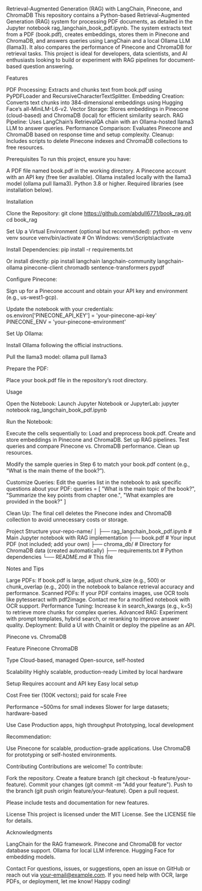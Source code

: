 Retrieval-Augmented Generation (RAG) with LangChain, Pinecone, and ChromaDB
This repository contains a Python-based Retrieval-Augmented Generation (RAG) system for processing PDF documents, as detailed in the Jupyter notebook rag_langchain_book_pdf.ipynb. The system extracts text from a PDF (book.pdf), creates embeddings, stores them in Pinecone and ChromaDB, and answers queries using LangChain and a local Ollama LLM (llama3). It also compares the performance of Pinecone and ChromaDB for retrieval tasks.
This project is ideal for developers, data scientists, and AI enthusiasts looking to build or experiment with RAG pipelines for document-based question answering.

Features

PDF Processing: Extracts and chunks text from book.pdf using PyPDFLoader and RecursiveCharacterTextSplitter.
Embedding Creation: Converts text chunks into 384-dimensional embeddings using Hugging Face’s all-MiniLM-L6-v2.
Vector Storage: Stores embeddings in Pinecone (cloud-based) and ChromaDB (local) for efficient similarity search.
RAG Pipeline: Uses LangChain’s RetrievalQA chain with an Ollama-hosted llama3 LLM to answer queries.
Performance Comparison: Evaluates Pinecone and ChromaDB based on response time and setup complexity.
Cleanup: Includes scripts to delete Pinecone indexes and ChromaDB collections to free resources.


Prerequisites
To run this project, ensure you have:

A PDF file named book.pdf in the working directory.
A Pinecone account with an API key (free tier available).
Ollama installed locally with the llama3 model (ollama pull llama3).
Python 3.8 or higher.
Required libraries (see installation below).


Installation

Clone the Repository:
git clone https://github.com/abdull6771/book_rag.git
cd book_rag


Set Up a Virtual Environment (optional but recommended):
python -m venv venv
source venv/bin/activate  # On Windows: venv\Scripts\activate


Install Dependencies:
pip install -r requirements.txt

Or install directly:
pip install langchain langchain-community langchain-ollama pinecone-client chromadb sentence-transformers pypdf


Configure Pinecone:

Sign up for a Pinecone account and obtain your API key and environment (e.g., us-west1-gcp).

Update the notebook with your credentials:
os.environ['PINECONE_API_KEY'] = 'your-pinecone-api-key'
PINECONE_ENV = 'your-pinecone-environment'




Set Up Ollama:

Install Ollama following the official instructions.

Pull the llama3 model:
ollama pull llama3




Prepare the PDF:

Place your book.pdf file in the repository’s root directory.




Usage

Open the Notebook: Launch Jupyter Notebook or JupyterLab:
jupyter notebook rag_langchain_book_pdf.ipynb


Run the Notebook:

Execute the cells sequentially to:
Load and preprocess book.pdf.
Create and store embeddings in Pinecone and ChromaDB.
Set up RAG pipelines.
Test queries and compare Pinecone vs. ChromaDB performance.
Clean up resources.


Modify the sample queries in Step 6 to match your book.pdf content (e.g., “What is the main theme of the book?”).


Customize Queries: Edit the queries list in the notebook to ask specific questions about your PDF:
queries = [
    "What is the main topic of the book?",
    "Summarize the key points from chapter one.",
    "What examples are provided in the book?"
]


Clean Up: The final cell deletes the Pinecone index and ChromaDB collection to avoid unnecessary costs or storage.



Project Structure
your-repo-name/
│
├── rag_langchain_book_pdf.ipynb  # Main Jupyter notebook with RAG implementation
├── book.pdf                     # Your input PDF (not included; add your own)
├── chroma_db/                   # Directory for ChromaDB data (created automatically)
├── requirements.txt             # Python dependencies
└── README.md                    # This file


Notes and Tips

Large PDFs: If book.pdf is large, adjust chunk_size (e.g., 500) or chunk_overlap (e.g., 200) in the notebook to balance retrieval accuracy and performance.
Scanned PDFs: If your PDF contains images, use OCR tools like pytesseract with pdf2image. Contact me for a modified notebook with OCR support.
Performance Tuning: Increase k in search_kwargs (e.g., k=5) to retrieve more chunks for complex queries.
Advanced RAG: Experiment with prompt templates, hybrid search, or reranking to improve answer quality.
Deployment: Build a UI with Chainlit or deploy the pipeline as an API.


Pinecone vs. ChromaDB



Feature
Pinecone
ChromaDB



Type
Cloud-based, managed
Open-source, self-hosted


Scalability
Highly scalable, production-ready
Limited by local hardware


Setup
Requires account and API key
Easy local setup


Cost
Free tier (100K vectors); paid for scale
Free


Performance
~500ms for small indexes
Slower for large datasets; hardware-based


Use Case
Production apps, high throughput
Prototyping, local development


Recommendation:

Use Pinecone for scalable, production-grade applications.
Use ChromaDB for prototyping or self-hosted environments.


Contributing
Contributions are welcome! To contribute:

Fork the repository.
Create a feature branch (git checkout -b feature/your-feature).
Commit your changes (git commit -m "Add your feature").
Push to the branch (git push origin feature/your-feature).
Open a pull request.

Please include tests and documentation for new features.

License
This project is licensed under the MIT License. See the LICENSE file for details.

Acknowledgments

LangChain for the RAG framework.
Pinecone and ChromaDB for vector database support.
Ollama for local LLM inference.
Hugging Face for embedding models.


Contact
For questions, issues, or suggestions, open an issue on GitHub or reach out via your-email@example.com. If you need help with OCR, large PDFs, or deployment, let me know!
Happy coding!

